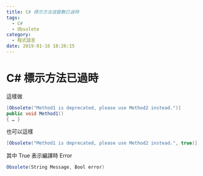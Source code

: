 ```yaml
---
title: C# 標示方法或變數已過時
tags:
  - C#
  - Obsolete
category:
  - 程式語言
date: 2019-01-16 18:26:15
---
```

# C# 標示方法已過時 #

這樣做  

```C#
[Obsolete("Method1 is deprecated, please use Method2 instead.")]
public void Method1()
{ … }
```

也可以這樣  

```C#
[Obsolete("Method1 is deprecated, please use Method2 instead.", true)]
```

其中 True 表示編譯時 Error  

```C#
Obsolete(String Message, Bool error)
```
